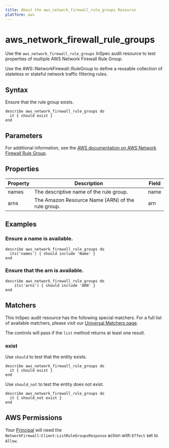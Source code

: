 ```yaml
---
title: About the aws_network_firewall_rule_groups Resource
platform: aws
---
```


# aws_network_firewall_rule_groups

Use the `aws_network_firewall_rule_groups` InSpec audit resource to test properties of multiple AWS Network Firewall Rule Group.

Use the AWS::NetworkFirewall::RuleGroup to define a reusable collection of stateless or stateful network traffic filtering rules.

## Syntax

Ensure that the rule group exists.

    describe aws_network_firewall_rule_groups do
      it { should exist }
    end

## Parameters

For additional information, see the [AWS documentation on AWS Network Firewall Rule Group](https://docs.aws.amazon.com/AWSCloudFormation/latest/UserGuide/aws-resource-networkfirewall-rulegroup.html).

## Properties

| Property | Description | Field | 
| --- | --- | --- |
| names | The descriptive name of the rule group. | name |
| arns | The Amazon Resource Name (ARN) of the rule group. | arn |

## Examples

### Ensure a name is available.
    describe aws_network_firewall_rule_groups do
      its('names') { should include 'Name' }
    end

### Ensure that the arn is available.
    describe aws_network_firewall_rule_groups do
        its('arns') { should include 'ARN' }
    end

## Matchers

This InSpec audit resource has the following special matchers. For a full list of available matchers, please visit our [Universal Matchers page](https://www.inspec.io/docs/reference/matchers/).

The controls will pass if the `list` method returns at least one result.

### exist

Use `should` to test that the entity exists.

    describe aws_network_firewall_rule_groups do
      it { should exist }
    end

Use `should_not` to test the entity does not exist.

    describe aws_network_firewall_rule_groups do
      it { should_not exist }
    end

## AWS Permissions

Your [Principal](https://docs.aws.amazon.com/IAM/latest/UserGuide/intro-structure.html#intro-structure-principal) will need the `NetworkFirewall:Client:ListRuleGroupsResponse` action with `Effect` set to `Allow`.